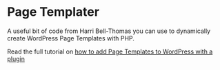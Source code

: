 Page Templater
==============

A useful bit of code from Harri Bell-Thomas you can use to dynamically create WordPress Page Templates with PHP.

Read the full tutorial on <a href="http://www.wpexplorer.com/wordpress-page-templates-plugin" title="Adding Page Templates to WordPress with a Plugin">how to add Page Templates to WordPress with a plugin</a>

